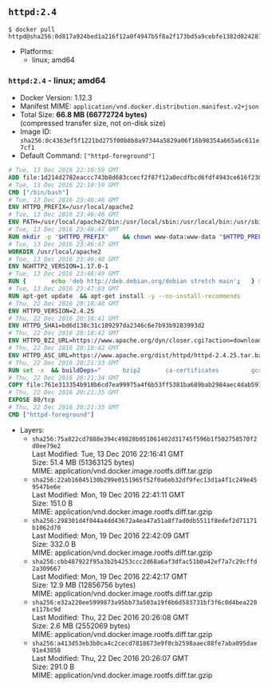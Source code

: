 ## `httpd:2.4`

```console
$ docker pull httpd@sha256:0d817a924bed1a216f12a0f4947b5f8a2f173bd5a9cebfe1382d024287154c99
```

-	Platforms:
	-	linux; amd64

### `httpd:2.4` - linux; amd64

-	Docker Version: 1.12.3
-	Manifest MIME: `application/vnd.docker.distribution.manifest.v2+json`
-	Total Size: **66.8 MB (66772724 bytes)**  
	(compressed transfer size, not on-disk size)
-	Image ID: `sha256:0c4363ef5f1221bd275f00b8b8a97344a5829a06f16b98354a665a6c611e7cf1`
-	Default Command: `["httpd-foreground"]`

```dockerfile
# Tue, 13 Dec 2016 22:10:59 GMT
ADD file:1d214d2782eaccc743b8d683ccecf2f87f12a0ecdfbcd6fdf4943ce616f23870 in / 
# Tue, 13 Dec 2016 22:10:59 GMT
CMD ["/bin/bash"]
# Tue, 13 Dec 2016 23:46:46 GMT
ENV HTTPD_PREFIX=/usr/local/apache2
# Tue, 13 Dec 2016 23:46:46 GMT
ENV PATH=/usr/local/apache2/bin:/usr/local/sbin:/usr/local/bin:/usr/sbin:/usr/bin:/sbin:/bin
# Tue, 13 Dec 2016 23:46:47 GMT
RUN mkdir -p "$HTTPD_PREFIX" 	&& chown www-data:www-data "$HTTPD_PREFIX"
# Tue, 13 Dec 2016 23:46:47 GMT
WORKDIR /usr/local/apache2
# Tue, 13 Dec 2016 23:46:48 GMT
ENV NGHTTP2_VERSION=1.17.0-1
# Tue, 13 Dec 2016 23:46:49 GMT
RUN { 		echo 'deb http://deb.debian.org/debian stretch main'; 	} > /etc/apt/sources.list.d/stretch.list 	&& { 		echo 'Package: *'; 		echo 'Pin: release n=stretch'; 		echo 'Pin-Priority: -10'; 		echo; 		echo 'Package: libnghttp2*'; 		echo "Pin: version $NGHTTP2_VERSION"; 		echo 'Pin-Priority: 990'; 		echo; 	} > /etc/apt/preferences.d/unstable-nghttp2
# Tue, 13 Dec 2016 23:47:03 GMT
RUN apt-get update 	&& apt-get install -y --no-install-recommends 		libapr1 		libaprutil1 		libaprutil1-ldap 		libapr1-dev 		libaprutil1-dev 		liblua5.2-0 		libnghttp2-14=$NGHTTP2_VERSION 		libpcre++0 		libssl1.0.0 		libxml2 	&& rm -r /var/lib/apt/lists/*
# Thu, 22 Dec 2016 20:18:40 GMT
ENV HTTPD_VERSION=2.4.25
# Thu, 22 Dec 2016 20:18:41 GMT
ENV HTTPD_SHA1=bd6d138c31c109297da2346c6e7b93b9283993d2
# Thu, 22 Dec 2016 20:18:42 GMT
ENV HTTPD_BZ2_URL=https://www.apache.org/dyn/closer.cgi?action=download&filename=httpd/httpd-2.4.25.tar.bz2
# Thu, 22 Dec 2016 20:18:42 GMT
ENV HTTPD_ASC_URL=https://www.apache.org/dist/httpd/httpd-2.4.25.tar.bz2.asc
# Thu, 22 Dec 2016 20:21:33 GMT
RUN set -x 	&& buildDeps=" 		bzip2 		ca-certificates 		gcc 		libnghttp2-dev=$NGHTTP2_VERSION 		liblua5.2-dev 		libpcre++-dev 		libssl-dev 		libxml2-dev 		zlib1g-dev 		make 		wget 	" 	&& apt-get update 	&& apt-get install -y --no-install-recommends -V $buildDeps 	&& rm -r /var/lib/apt/lists/* 		&& wget -O httpd.tar.bz2 "$HTTPD_BZ2_URL" 	&& echo "$HTTPD_SHA1 *httpd.tar.bz2" | sha1sum -c - 	&& wget -O httpd.tar.bz2.asc "$HTTPD_ASC_URL" 	&& export GNUPGHOME="$(mktemp -d)" 	&& gpg --keyserver ha.pool.sks-keyservers.net --recv-keys A93D62ECC3C8EA12DB220EC934EA76E6791485A8 	&& gpg --batch --verify httpd.tar.bz2.asc httpd.tar.bz2 	&& rm -r "$GNUPGHOME" httpd.tar.bz2.asc 		&& mkdir -p src 	&& tar -xf httpd.tar.bz2 -C src --strip-components=1 	&& rm httpd.tar.bz2 	&& cd src 		&& ./configure 		--prefix="$HTTPD_PREFIX" 		--enable-mods-shared=reallyall 	&& make -j "$(nproc)" 	&& make install 		&& cd .. 	&& rm -r src man manual 		&& sed -ri 		-e 's!^(\s*CustomLog)\s+\S+!\1 /proc/self/fd/1!g' 		-e 's!^(\s*ErrorLog)\s+\S+!\1 /proc/self/fd/2!g' 		"$HTTPD_PREFIX/conf/httpd.conf" 		&& apt-get purge -y --auto-remove $buildDeps
# Thu, 22 Dec 2016 20:21:34 GMT
COPY file:761e313354b918b6cd7ea99975a4f6b53ff5381ba689bab2984aec4dab597215 in /usr/local/bin/ 
# Thu, 22 Dec 2016 20:21:35 GMT
EXPOSE 80/tcp
# Thu, 22 Dec 2016 20:21:35 GMT
CMD ["httpd-foreground"]
```

-	Layers:
	-	`sha256:75a822cd7888e394c49828b951061402d31745f596b1f502758570f2d0ee79e2`  
		Last Modified: Tue, 13 Dec 2016 22:16:41 GMT  
		Size: 51.4 MB (51363125 bytes)  
		MIME: application/vnd.docker.image.rootfs.diff.tar.gzip
	-	`sha256:22ab16045130b299e0151965f52f0a6eb32df9fec13d1a4f1c249e459547be6e`  
		Last Modified: Mon, 19 Dec 2016 22:41:11 GMT  
		Size: 151.0 B  
		MIME: application/vnd.docker.image.rootfs.diff.tar.gzip
	-	`sha256:298301d4f044a4dd43672a4ea47a51a8f7ad0db5511f8edef2d71171b1062d70`  
		Last Modified: Mon, 19 Dec 2016 22:42:09 GMT  
		Size: 332.0 B  
		MIME: application/vnd.docker.image.rootfs.diff.tar.gzip
	-	`sha256:cbb487922f95a3b2b4253ccc2d68a6af3dfac51b0a42ef7a7c29cffd2a309667`  
		Last Modified: Mon, 19 Dec 2016 22:42:17 GMT  
		Size: 12.9 MB (12856756 bytes)  
		MIME: application/vnd.docker.image.rootfs.diff.tar.gzip
	-	`sha256:e32a220ee5999873a95bb73a503a19f6b6d583731bf3f6c0d4bea220e117bc9d`  
		Last Modified: Thu, 22 Dec 2016 20:26:08 GMT  
		Size: 2.6 MB (2552069 bytes)  
		MIME: application/vnd.docker.image.rootfs.diff.tar.gzip
	-	`sha256:a413d53eb3b0ca4c2cecd7818673e9f0cb2598aaec88fe7aba095dae91e43858`  
		Last Modified: Thu, 22 Dec 2016 20:26:07 GMT  
		Size: 291.0 B  
		MIME: application/vnd.docker.image.rootfs.diff.tar.gzip
